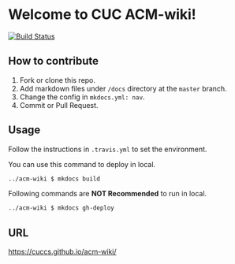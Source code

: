 # Welcome to CUC ACM-wiki!
[![Build Status](https://travis-ci.com/CUCCS/acm-wiki.svg?branch=master)](https://travis-ci.com/CUCCS/acm-wiki)

## How to contribute

1. Fork or clone this repo.
2. Add markdown files under `/docs` directory at the `master` branch.
3. Change the config in `mkdocs.yml: nav`.
4. Commit or Pull Request.


## Usage
Follow the instructions in `.travis.yml` to set the environment.

You can use this command to deploy in local.

```bash
../acm-wiki $ mkdocs build 
```

Following commands are **NOT Recommended** to run in local.

```bash
../acm-wiki $ mkdocs gh-deploy
```
## URL
https://cuccs.github.io/acm-wiki/